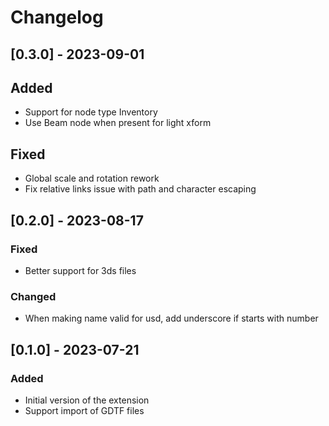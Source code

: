 # Changelog

## [0.3.0] - 2023-09-01

## Added
- Support for node type Inventory
- Use Beam node when present for light xform

## Fixed
- Global scale and rotation rework
- Fix relative links issue with path and character escaping

## [0.2.0] - 2023-08-17

### Fixed
- Better support for 3ds files

### Changed
- When making name valid for usd, add underscore if starts with number

## [0.1.0] - 2023-07-21

### Added
- Initial version of the extension
- Support import of GDTF files

